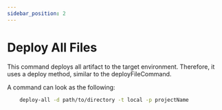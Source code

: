 ```yaml
---
sidebar_position: 2
---
```


# Deploy All Files

This command deploys all artifact to the target environment.
Therefore, it uses a deploy method, similar to the deployFileCommand.

A command can look as the following:
```bash
    deploy-all -d path/to/directory -t local -p projectName
```